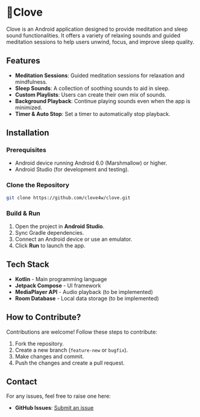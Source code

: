 # 🌸Clove

Clove is an Android application designed to provide meditation and sleep sound functionalities. It offers a variety of relaxing sounds and guided meditation sessions to help users unwind, focus, and improve sleep quality.

## Features

- **Meditation Sessions**: Guided meditation sessions for relaxation and mindfulness.
- **Sleep Sounds**: A collection of soothing sounds to aid in sleep.
- **Custom Playlists**: Users can create their own mix of sounds.
- **Background Playback**: Continue playing sounds even when the app is minimized.
- **Timer & Auto Stop**: Set a timer to automatically stop playback.

## Installation

### Prerequisites
- Android device running Android 6.0 (Marshmallow) or higher.
- Android Studio (for development and testing).

### Clone the Repository
```bash
git clone https://github.com/clove4w/clove.git
```

### Build & Run
1. Open the project in **Android Studio**.
2. Sync Gradle dependencies.
3. Connect an Android device or use an emulator.
4. Click **Run** to launch the app.

## Tech Stack

- **Kotlin** - Main programming language
- **Jetpack Compose** - UI framework
- **MediaPlayer API** - Audio playback (to be implemented)
- **Room Database** - Local data storage (to be implemented)

## How to Contribute?

Contributions are welcome! Follow these steps to contribute:
1. Fork the repository.
2. Create a new branch (`feature-new` or `bugfix`).
3. Make changes and commit.
4. Push the changes and create a pull request.

## Contact

For any issues, feel free to raise one here:
- **GitHub Issues**: [Submit an issue](https://github.com/clove4w/clove/issues)

